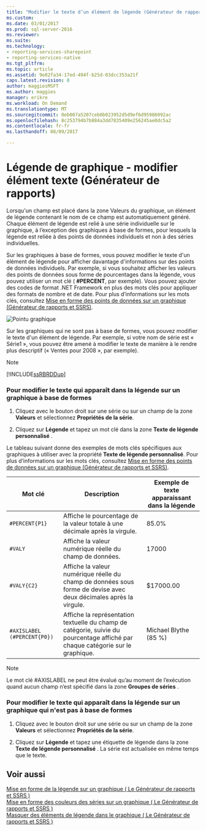 ```yaml
---
title: "Modifier le texte d’un élément de légende (Générateur de rapports et SSRS) | Documents Microsoft"
ms.custom: 
ms.date: 03/01/2017
ms.prod: sql-server-2016
ms.reviewer: 
ms.suite: 
ms.technology:
- reporting-services-sharepoint
- reporting-services-native
ms.tgt_pltfrm: 
ms.topic: article
ms.assetid: 9e82fa34-17ed-494f-b25d-03dcc353a21f
caps.latest.revision: 8
author: maggiesMSFT
ms.author: maggies
manager: erikre
ms.workload: On Demand
ms.translationtype: MT
ms.sourcegitcommit: 0eb007a5207ceb0b023952d5d9ef6d95986092ac
ms.openlocfilehash: 8c253794b7b884a3dd7835409e256245ae0dc5a2
ms.contentlocale: fr-fr
ms.lasthandoff: 08/09/2017

---
```

# <a name="chart-legend---change-item-text-report-builder"></a>Légende de graphique - modifier élément texte (Générateur de rapports)
  Lorsqu'un champ est placé dans la zone Valeurs du graphique, un élément de légende contenant le nom de ce champ est automatiquement généré. Chaque élément de légende est relié à une série individuelle sur le graphique, à l’exception des graphiques à base de formes, pour lesquels la légende est reliée à des points de données individuels et non à des séries individuelles.  
  
 Sur les graphiques à base de formes, vous pouvez modifier le texte d'un élément de légende pour afficher davantage d'informations sur des points de données individuels. Par exemple, si vous souhaitez afficher les valeurs des points de données sous forme de pourcentages dans la légende, vous pouvez utiliser un mot clé ( **#PERCENT**, par exemple). Vous pouvez ajouter des codes de format .NET Framework en plus des mots clés pour appliquer des formats de nombre et de date. Pour plus d’informations sur les mots clés, consultez [Mise en forme des points de données sur un graphique &#40;Générateur de rapports et SSRS&#41;](../../reporting-services/report-design/formatting-data-points-on-a-chart-report-builder-and-ssrs.md).  
  
 ![Pointu graphique](../../reporting-services/report-design/media/sharpchart.png "Sharp graphique")  
  
 Sur les graphiques qui ne sont pas à base de formes, vous pouvez modifier le texte d'un élément de légende. Par exemple, si votre nom de série est « Série1 », vous pouvez être amené à modifier le texte de manière à le rendre plus descriptif (« Ventes pour 2008 », par exemple).  
  
> [!NOTE]  
>  [!INCLUDE[ssRBRDDup](../../includes/ssrbrddup-md.md)]  
  
### <a name="to-modify-the-text-that-appears-in-the-legend-on-a-shape-chart"></a>Pour modifier le texte qui apparaît dans la légende sur un graphique à base de formes  
  
1.  Cliquez avec le bouton droit sur une série ou sur un champ de la zone **Valeurs** et sélectionnez **Propriétés de la série**.  
  
2.  Cliquez sur **Légende** et tapez un mot clé dans la zone **Texte de légende personnalisé** .  
  
 Le tableau suivant donne des exemples de mots clés spécifiques aux graphiques à utiliser avec la propriété **Texte de légende personnalisé**. Pour plus d’informations sur les mots clés, consultez [Mise en forme des points de données sur un graphique &#40;Générateur de rapports et SSRS&#41;](../../reporting-services/report-design/formatting-data-points-on-a-chart-report-builder-and-ssrs.md).  
  
|Mot clé|Description|Exemple de texte apparaissant dans la légende|  
|-------------|-----------------|---------------------------------------------------|  
|`#PERCENT{P1}`|Affiche le pourcentage de la valeur totale à une décimale après la virgule.|85.0%|  
|`#VALY`|Affiche la valeur numérique réelle du champ de données.|17000|  
|`#VALY{C2}`|Affiche la valeur numérique réelle du champ de données sous forme de devise avec deux décimales après la virgule.|$17000.00|  
|`#AXISLABEL (#PERCENT{P0})`|Affiche la représentation textuelle du champ de catégorie, suivie du pourcentage affiché par chaque catégorie sur le graphique.|Michael Blythe (85 %)|  
  
> [!NOTE]  
>  Le mot clé #AXISLABEL ne peut être évalué qu’au moment de l’exécution quand aucun champ n’est spécifié dans la zone **Groupes de séries** .  
  
### <a name="to-modify-the-text-that-appears-in-the-legend-on-a-non-shape-chart"></a>Pour modifier le texte qui apparaît dans la légende sur un graphique qui n'est pas à base de formes  
  
1.  Cliquez avec le bouton droit sur une série ou sur un champ de la zone **Valeurs** et sélectionnez **Propriétés de la série**.  
  
2.  Cliquez sur **Légende** et tapez une étiquette de légende dans la zone **Texte de légende personnalisé** . La série est actualisée en même temps que le texte.  
  
## <a name="see-also"></a>Voir aussi  
 [Mise en forme de la légende sur un graphique &#40; Le Générateur de rapports et SSRS &#41;](../../reporting-services/report-design/chart-legend-formatting-report-builder.md)   
 [Mise en forme des couleurs des séries sur un graphique &#40; Le Générateur de rapports et SSRS &#41;](../../reporting-services/report-design/formatting-series-colors-on-a-chart-report-builder-and-ssrs.md)   
 [Masquer des éléments de légende dans le graphique &#40; Le Générateur de rapports et SSRS &#41;](../../reporting-services/report-design/chart-legend-hide-items-report-builder.md)  
  
  


